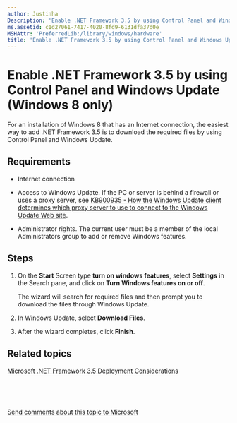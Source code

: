 ```yaml
---
author: Justinha
Description: 'Enable .NET Framework 3.5 by using Control Panel and Windows Update (Windows 8 only)'
ms.assetid: c1d27061-7417-4020-8fd9-6131dfa37d0e
MSHAttr: 'PreferredLib:/library/windows/hardware'
title: 'Enable .NET Framework 3.5 by using Control Panel and Windows Update (Windows 8 only)'
---
```


# Enable .NET Framework 3.5 by using Control Panel and Windows Update (Windows 8 only)


For an installation of Windows 8 that has an Internet connection, the easiest way to add .NET Framework 3.5 is to download the required files by using Control Panel and Windows Update.

## <span id="Requirements"></span><span id="requirements"></span><span id="REQUIREMENTS"></span>Requirements


-   Internet connection

-   Access to Windows Update. If the PC or server is behind a firewall or uses a proxy server, see [KB900935 - How the Windows Update client determines which proxy server to use to connect to the Windows Update Web site](http://support.microsoft.com/kb/900935).

-   Administrator rights. The current user must be a member of the local Administrators group to add or remove Windows features.

## <span id="Steps"></span><span id="steps"></span><span id="STEPS"></span>Steps


1.  On the **Start** Screen type **turn on windows features**, select **Settings** in the Search pane, and click on **Turn Windows features on or off**.

    The wizard will search for required files and then prompt you to download the files through Windows Update.

2.  In Windows Update, select **Download Files**.

3.  After the wizard completes, click **Finish**.

## <span id="related_topics"></span>Related topics


[Microsoft .NET Framework 3.5 Deployment Considerations](microsoft-net-framework-35-deployment-considerations.md)

 

 

[Send comments about this topic to Microsoft](mailto:wsddocfb@microsoft.com?subject=Documentation%20feedback%20%5Bp_adk_online\p_adk_online%5D:%20Enable%20.NET%20Framework%203.5%20by%20using%20Control%20Panel%20and%20Windows%20Update%20%28Windows%208%20only%29%20%20RELEASE:%20%284/11/2016%29&body=%0A%0APRIVACY%20STATEMENT%0A%0AWe%20use%20your%20feedback%20to%20improve%20the%20documentation.%20We%20don't%20use%20your%20email%20address%20for%20any%20other%20purpose,%20and%20we'll%20remove%20your%20email%20address%20from%20our%20system%20after%20the%20issue%20that%20you're%20reporting%20is%20fixed.%20While%20we're%20working%20to%20fix%20this%20issue,%20we%20might%20send%20you%20an%20email%20message%20to%20ask%20for%20more%20info.%20Later,%20we%20might%20also%20send%20you%20an%20email%20message%20to%20let%20you%20know%20that%20we've%20addressed%20your%20feedback.%0A%0AFor%20more%20info%20about%20Microsoft's%20privacy%20policy,%20see%20http://privacy.microsoft.com/default.aspx. "Send comments about this topic to Microsoft")




